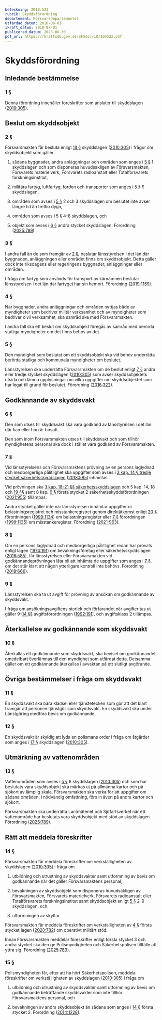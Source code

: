 ```yaml
---
beteckning: 2010:523
rubrik: Skyddsförordning
departement: Försvarsdepartementet
utfardad_datum: 2010-06-03
ikraft_datum: 2010-07-01
publicerad_datum: 2025-06-30
pdf_url: https://rkrattsdb.gov.se/SFSdoc/10/100523.pdf
---
```


# Skyddsförordning

## Inledande bestämmelse

### 1 §

Denna förordning innehåller föreskrifter som ansluter till skyddslagen ([2010:305](https://selex.se/eli/sfs/2010/305)).

## Beslut om skyddsobjekt

### 2 §

Försvarsmakten får besluta enligt [18 §](#18) skyddslagen ([2010:305](https://selex.se/eli/sfs/2010/305)) i frågor om skyddsobjekt som gäller

1. sådana byggnader, andra anläggningar och områden som anges i [5 §](#5) 1 skyddslagen och som disponeras huvudsakligen av Försvarsmakten, Försvarets materielverk, Försvarets radioanstalt eller Totalförsvarets forskningsinstitut,

2. militära fartyg, luftfartyg, fordon och transporter som anges i [5 §](#5) 9 skyddslagen,

3. områden som avses i [5 §](#5) 2 och 3 skyddslagen om beslutet inte avser längre tid än trettio dygn,

4. områden som avses i [5 §](#5) 4-8 skyddslagen, och

5. objekt som avses i [6 §](#6) andra stycket skyddslagen. Förordning ([2025:789](https://selex.se/eli/sfs/2025/789)).

### 3 §

I andra fall än de som framgår av [2 §](#2), beslutar länsstyrelsen i det län där byggnaden, anläggningen eller området finns om skyddsobjekt. Detta gäller dock inte riksdagens eller regeringens byggnader, anläggningar eller områden.

I fråga om fartyg som används för transport av kärnämnen beslutar länsstyrelsen i det län där fartyget har sin hemort. Förordning ([2019:1169](https://selex.se/eli/sfs/2019/1169)).

### 4 §

När byggnader, andra anläggningar och områden nyttjas både av myndigheter som bedriver militär verksamhet och av myndigheter som bedriver civil verksamhet, ska samråd ske med Försvarsmakten.

I andra fall ska ett beslut om skyddsobjekt föregås av samråd med berörda statliga myndigheter om det finns behov av det.

### 5 §

Den myndighet som beslutat om ett skyddsobjekt ska vid behov underrätta berörda statliga och kommunala myndigheter om beslutet.

Länsstyrelsen ska underrätta Försvarsmakten om de beslut enligt [7 §](#7) andra eller tredje stycket skyddslagen ([2010:305](https://selex.se/eli/sfs/2010/305)) som avser skyddsobjektets utsida och lämna upplysningar om vilka uppgifter om skyddsobjektet som har legat till grund för beslutet. Förordning ([2016:322](https://selex.se/eli/sfs/2016/322)).

## Godkännande av skyddsvakt

### 6 §

Den som utses till skyddsvakt ska vara godkänd av länsstyrelsen i det län där han eller hon är bosatt.

Den som inom Försvarsmakten utses till skyddsvakt och som tillhör myndighetens personal ska dock i stället vara godkänd av Försvarsmakten.

### 7 §

Vid länsstyrelsens och Försvarsmaktens prövning av en persons laglydnad och medborgerliga pålitlighet ska uppgifter som avses i [3 kap. 14 § tredje stycket säkerhetsskyddslagen](https://selex.se/eli/sfs/1996/627#kap3.14) ([2018:585](https://selex.se/eli/sfs/2018/585)) inhämtas.

Vid prövningen ska [3 kap. 18-21 §§ säkerhetsskyddslagen](https://selex.se/eli/sfs/1996/627#kap3.18) och 5 kap. 14, 18 och [19 §](#19)§ samt 8 kap. [6 §](#kap8.6) första stycket 2 säkerhetsskyddsförordningen ([2021:955](https://selex.se/eli/sfs/2021/955)) tillämpas.

Andra stycket gäller inte när länsstyrelsen inhämtar uppgifter ur belastningsregistret och misstankeregistret genom direktåtkomst enligt [20 §](#20) förordningen ([1999:1134](https://selex.se/eli/sfs/1999/1134)) om belastningsregister eller [7 §](#7) förordningen ([1999:1135](https://selex.se/eli/sfs/1999/1135)) om misstankeregister. Förordning ([2021:963](https://selex.se/eli/sfs/2021/963)).

### 8 §

Om en persons laglydnad och medborgerliga pålitlighet redan har prövats enligt lagen ([1974:191](https://selex.se/eli/sfs/1974/191)) om bevakningsföretag eller säkerhetsskyddslagen ([2018:585](https://selex.se/eli/sfs/2018/585)), får länsstyrelsen eller Försvarsmakten vid godkännandeprövningen låta bli att inhämta de uppgifter som anges i [7 §](#7), om det står klart att någon ytterligare kontroll inte behövs. Förordning ([2018:666](https://selex.se/eli/sfs/2018/666)).

### 9 §

Länsstyrelsen ska ta ut avgift för prövning av ansökan om godkännande av skyddsvakt.

I fråga om ansökningsavgiftens storlek och förfarandet när avgifter tas ut gäller 9–[14 §](#14)§ avgiftsförordningen ([1992:191](https://selex.se/eli/sfs/1992/191)), och avgiftsklass 2 tillämpas.

## Återkallelse av godkännande som skyddsvakt

### 10 §

Återkallas ett godkännande som skyddsvakt, ska beviset om godkännandet omedelbart överlämnas till den myndighet som utfärdat detta. Detsamma gäller om ett godkännande återkallas i avvaktan på ett slutligt avgörande.

## Övriga bestämmelser i fråga om skyddsvakt

### 11 §

En skyddsvakt ska bära klädsel eller tjänstetecken som gör att det klart framgår att personen tjänstgör som skyddsvakt. En skyddsvakt ska under tjänstgöring medföra bevis om godkännande.

### 12 §

En skyddsvakt är skyldig att lyda en polismans order i fråga om åtgärder som anges i [17 §](#17) skyddslagen ([2010:305](https://selex.se/eli/sfs/2010/305)).

## Utmärkning av vattenområden

### 13 §

Vattenområden som avses i [5 §](#5) 8 skyddslagen ([2010:305](https://selex.se/eli/sfs/2010/305)) och som har beslutats vara skyddsobjekt ska märkas ut på allmänna kartor och på sjökort av lämplig skala. Försvarsmakten ska verka för att uppgifter om sådana områden, i nödvändig omfattning, förs in även på andra kartor och sjökort.

Försvarsmakten ska underrätta Lantmäteriet och Sjöfartsverket när ett vattenområde har beslutats vara skyddsobjekt med stöd av skyddslagen. Förordning ([2025:789](https://selex.se/eli/sfs/2025/789)).

## Rätt att meddela föreskrifter

### 14 §

Försvarsmakten får meddela föreskrifter om verkställigheten av skyddslagen ([2010:305](https://selex.se/eli/sfs/2010/305)) i fråga om

1. utbildning och utrustning av skyddsvakter samt utformning av bevis om godkännande när det gäller Försvarsmaktens personal,

2. bevakningen av skyddsobjekt som disponeras huvudsakligen av Försvarsmakten, Försvarets materielverk, Försvarets radioanstalt eller Totalförsvarets forskningsinstitut samt skyddsobjekt enligt [5 §](#5) 2-9 skyddslagen, och

3. utformningen av skyltar.

Försvarsmakten får meddela föreskrifter om verkställigheten av [4 §](#4) första stycket lagen ([2020:782](https://selex.se/eli/sfs/2020/782)) om operativt militärt stöd.

Innan Försvarsmakten meddelar föreskrifter enligt första stycket 3 och andra stycket ska den ge Polismyndigheten och Säkerhetspolisen tillfälle att yttra sig. Förordning ([2025:789](https://selex.se/eli/sfs/2025/789)).

### 15 §

Polismyndigheten får, efter att ha hört Säkerhetspolisen, meddela föreskrifter om verkställigheten av skyddslagen ([2010:305](https://selex.se/eli/sfs/2010/305)) i fråga om

1. utbildning och utrustning av skyddsvakter samt utformning av bevis om godkännande beträffande skyddsvakter som inte tillhör Försvarsmaktens personal, och

2. bevakningen av andra skyddsobjekt än sådana som anges i [14 §](#14) första stycket 2. Förordning ([2014:1228](https://selex.se/eli/sfs/2014/1228)).